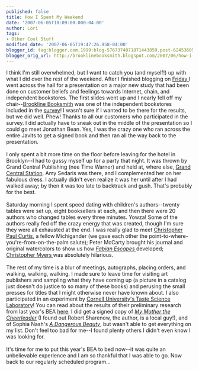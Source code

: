 ```yaml
---
published: false
title: How I Spent My Weekend
date: '2007-06-05T18:09:00.000-04:00'
author: Lori
tags:
- Other Cool Stuff
modified_date: '2007-06-05T19:47:26.958-04:00'
blogger_id: tag:blogger.com,1999:blog-5767374071871443859.post-6245360578646205937
blogger_orig_url: http://brooklinebooksmith.blogspot.com/2007/06/how-i-spent-my-weekend.html
---
```


I think I'm still overwhelmed, but I want to catch you (and myself!) up with what I did over the rest of the weekend. After I finished blogging on <a href="http://brooklinebooksmith.blogspot.com/2007/06/heaven-and-hell.html">Friday </a>I went across the hall for a presentation on a major new study that had been done on customer beliefs and feelings towards Internet, chain, and independent bookstores. The first slides went up and I nearly fell off my chair--<a href="http://www.brooklinebooksmith.com/">Brookline Booksmith</a> was one of the independent bookstores included in the <a href="https://www.kanbayresearch.com/2007BEA_PressProgram.pdf">survey</a>! I wasn't sure if I wanted to be there for the results, but we did well. Phew! Thanks to all our customers who participated in the survey. I did actually have to sneak out in the middle of the presentation so I could go meet Jonathan Bean. Yes, I was the crazy one who ran across the entire Javits to get a signed book and then ran all the way back to the presentation. <br /><br />I only spent a bit more time on the floor before leaving for the hotel in Brooklyn--I had to gussy myself up for a party that night. It was thrown by Grand Central Publishing (nee Time Warner) and held at, where else, <a href="http://www.grandcentralterminal.com/pages/getpage.aspx?id=BB55DF60-B476-4ED2-A5EF-6993E91B6DD8">Grand Central Station</a>. Amy Sedaris was there, and I complemented her on her fabulous dress. I actually didn't even realize it was her until after I had walked away; by then it was too late to backtrack and gush. That's probably for the best.<br /><br />Saturday morning I spent speed dating with children's authors--twenty tables were set up, eight booksellers at each, and then there were 20 authors who changed tables every three minutes. Yowza! Some of the authors really fed off the crazy energy that was created, though I'm sure they were all exhausted at the end. I was really glad to meet <a href="http://brookline.booksense.com/NASApp/store/Search?s=results&initiate=yes&amp;fromauthor=yes&author=207066">Christopher Paul Curtis</a>, a fellow Michigander (we gave each other the point-to-where-you're-from-on-the-palm salute); Peter McCarty brought his journal and original watercolors to show us how <a href="http://brookline.booksense.com/NASApp/store/Product?s=showproduct&isbn=9780805077131"><em>Fabian Escapes</em> </a>developed; <a href="http://brookline.booksense.com/NASApp/store/Search?s=results&initiate=yes&amp;fromauthor=yes&author=16165">Christopher Myers </a>was absolutely hilarious.<br /><br />The rest of my time is a blur of meetings, autographs, placing orders, and walking, walking, walking. I made sure to leave time for visiting art publishers and sampling what they have coming up (a picture in a catalog just doesn't do justice to so many of these books) and perusing the small presses for titles that I might otherwise never have known about. I also participated in an experiment by <a href="http://tastescience.org/">Cornell University's Taste Science Laboratory</a>! You can read about the results of their preliminary research from last year's BEA <a href="http://tastescience.org/research3.html">here</a>. I did get a signed copy of <em><a href="http://brookline.booksense.com/NASApp/store/Product?s=showproduct&isbn=9780061148965">My Mother the Cheerleader</a></em> (I found out Robert Sharenow, the author, is a local guy!), and of Sophia Nash's <em><a href="http://brookline.booksense.com/NASApp/store/Product?s=showproduct&isbn=9780061231360">A Dangerous Beauty</a></em>, but wasn't able to get everything on my list. Don't feel too bad for me--I found plenty others I didn't even know I was looking for.<br /><br />It's time for me to put this year's BEA to bed now--it was quite an unbelievable experience and I am so thankful that I was able to go. Now back to our regularly scheduled program...